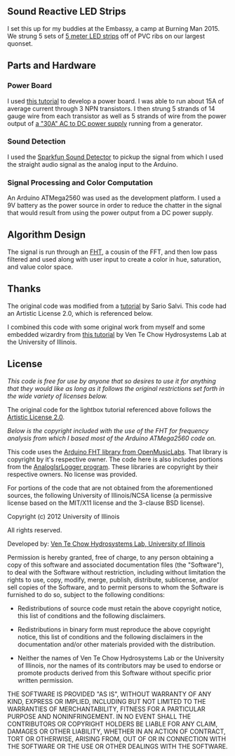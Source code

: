 ## Sound Reactive LED Strips

I set this up for my buddies at the Embassy, a camp at Burning Man 2015. We strung 5 sets of [5 meter LED strips](http://www.amazon.com/gp/product/B00B2F3KDQ) off of PVC ribs on our largest quonset.

## Parts and Hardware

### Power Board
I used [this tutorial](https://learn.adafruit.com/rgb-led-strips/usage) to develop a power board. I was able to run about 15A of average current through 3 NPN transistors. I then strung 5 strands of 14 gauge wire from each transistor as well as 5 strands of wire from the power output of [a "30A" AC to DC power supply](http://www.amazon.com/SUPERNIGHT-Switch-Power-Supply-Switching/dp/B00ADGMGEO) running from a generator.

### Sound Detection
I used the [Sparkfun Sound Detector](https://www.sparkfun.com/products/12642) to pickup the signal from which I used the straight audio signal as the analog input to the Arduino.

### Signal Processing and Color Computation

An Arduino ATMega2560 was used as the development platform. I used a 9V battery as the power source in order to reduce the chatter in the signal that would result from using the power output from a DC power supply.

## Algorithm Design

The signal is run through an [FHT](http://wiki.openmusiclabs.com/wiki/ArduinoFHT), a cousin of the FFT, and then low pass filtered and used along with user input to create a color in hue, saturation, and value color space.

## Thanks

The original code was modified from a [tutorial](https://bochovj.wordpress.com/2013/09/14/lightbox-a-vj-oriented-leds-controller/) by Sario Salvi. This code had an Artistic License 2.0, which is referenced below.

I combined this code with some original work from myself and some embedded wizardry from [this tutorial](http://vtchl.uiuc.edu/node/557) by Ven Te Chow Hydrosystems Lab at the University of Illinois.

## License

_This code is free for use by anyone that so desires to use it for anything that they would like as long as it follows the original restrictions set forth in the wide variety of licenses below._

The original code for the lightbox tutorial referenced above follows the [Artistic License 2.0](http://opensource.org/licenses/artistic-license-2.0).

_Below is the copyright included with the use of the FHT for frequency analysis from which I based most of the Arduino ATMega2560 code on._

This code uses the [Arduino FHT library from OpenMusicLabs](http://wiki.openmusiclabs.com/wiki/ArduinoFHT).  That library is copyright by it's respective owner.  The code here is also includes portions from the [AnalogIsrLogger program](http://code.google.com/p/beta-lib/downloads/list). These libraries are copyright by their respective owners.  No license was provided.

For portions of the code that are not obtained from the aforementioned sources, the following University of Illinois/NCSA license (a permissive license based on the MIT/X11 license and the 3-clause BSD license).

Copyright (c) 2012 University of Illinois

All rights reserved.
 
Developed by: [Ven Te Chow Hydrosystems Lab, University of Illinois](http://vtchl.illinois.edu)

Permission is hereby granted, free of charge, to any person obtaining a copy of this software and associated documentation files (the "Software"), to deal with the Software without restriction, including without limitation the rights to use, copy, modify, merge, publish, distribute, sublicense, and/or sell copies of the Software, and to permit persons to whom the Software is furnished to do so, subject to the following conditions:
 
- Redistributions of source code must retain the above copyright notice, this list of conditions and the following disclaimers.

- Redistributions in binary form must reproduce the above copyright notice, this list of conditions and the following disclaimers in the documentation and/or other materials provided with the distribution.

- Neither the names of Ven Te Chow Hydrosystems Lab or the University of Illinois, nor the names of its contributors may be used to endorse or promote products derived from this Software without specific prior written permission. 

 
THE SOFTWARE IS PROVIDED "AS IS", WITHOUT WARRANTY OF ANY KIND, EXPRESS OR IMPLIED, INCLUDING BUT NOT LIMITED TO THE WARRANTIES OF MERCHANTABILITY, FITNESS FOR A PARTICULAR PURPOSE AND NONINFRINGEMENT. IN NO EVENT SHALL THE CONTRIBUTORS OR COPYRIGHT HOLDERS BE LIABLE FOR ANY CLAIM, DAMAGES OR OTHER LIABILITY, WHETHER IN AN ACTION OF CONTRACT, TORT OR OTHERWISE, ARISING FROM, OUT OF OR IN CONNECTION WITH THE SOFTWARE OR THE USE OR OTHER DEALINGS WITH THE SOFTWARE.
